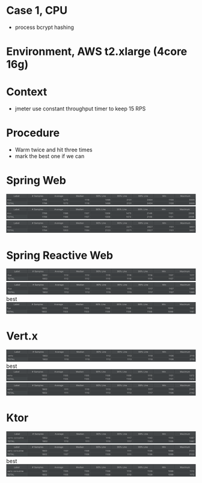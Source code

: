 # Case 1, CPU
* process bcrypt hashing

# Environment, AWS t2.xlarge (4core 16g)

# Context
* jmeter use constant throughput timer to keep 15 RPS

# Procedure
* Warm twice and hit three times
* mark the best one if we can

# Spring Web
![](https://raw.githubusercontent.com/b2etw/reactive-coroutine-performance-test/main/doc/case1/samples/mvc1.png)
![](https://raw.githubusercontent.com/b2etw/reactive-coroutine-performance-test/main/doc/case1/samples/mvc2.png)
![](https://raw.githubusercontent.com/b2etw/reactive-coroutine-performance-test/main/doc/case1/samples/mvc3.png)

# Spring Reactive Web
![](https://raw.githubusercontent.com/b2etw/reactive-coroutine-performance-test/main/doc/case1/samples/flux1.png)
![](https://raw.githubusercontent.com/b2etw/reactive-coroutine-performance-test/main/doc/case1/samples/flux2.png)
best
![](https://raw.githubusercontent.com/b2etw/reactive-coroutine-performance-test/main/doc/case1/samples/flux3.png)

# Vert.x
![](https://raw.githubusercontent.com/b2etw/reactive-coroutine-performance-test/main/doc/case1/samples/vertx1.png)
best
![](https://raw.githubusercontent.com/b2etw/reactive-coroutine-performance-test/main/doc/case1/samples/vertx2.png)
![](https://raw.githubusercontent.com/b2etw/reactive-coroutine-performance-test/main/doc/case1/samples/vertx3.png)

# Ktor
![](https://raw.githubusercontent.com/b2etw/reactive-coroutine-performance-test/main/doc/case1/samples/vertx-coroutine1.png)
![](https://raw.githubusercontent.com/b2etw/reactive-coroutine-performance-test/main/doc/case1/samples/vertx-coroutine2.png)
best
![](https://raw.githubusercontent.com/b2etw/reactive-coroutine-performance-test/main/doc/case1/samples/vertx-coroutine3.png)
